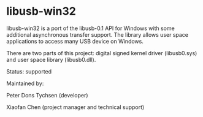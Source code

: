 # libusb-win32

libusb-win32 is a port of the libusb-0.1 API for Windows with some additional asynchronous transfer support. The library allows user space applications to access many USB device on Windows.

There are two parts of this project: digital signed kernel driver (libusb0.sys) and user space library (libusb0.dll).

Status: supported

Maintained by:

Peter Dons Tychsen (developer)

Xiaofan Chen (project manager and technical support)
